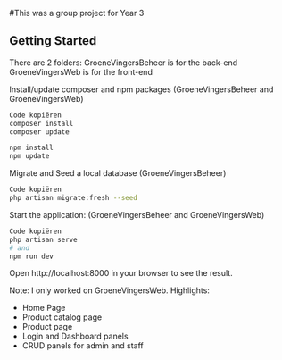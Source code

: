 #This was a group project for Year 3

## Getting Started
There are 2 folders: 
GroeneVingersBeheer is for the back-end 
GroeneVingersWeb is for the front-end

Install/update composer and npm packages (GroeneVingersBeheer and GroeneVingersWeb)

```bash
Code kopiëren
composer install
composer update

npm install
npm update
```

Migrate and Seed a local database (GroeneVingersBeheer)

```bash
Code kopiëren
php artisan migrate:fresh --seed
```

Start the application: (GroeneVingersBeheer and GroeneVingersWeb)

```bash
Code kopiëren
php artisan serve
# and
npm run dev
```

Open http://localhost:8000 in your browser to see the result.

Note: I only worked on GroeneVingersWeb.
Highlights:
- Home Page
- Product catalog page
- Product page
- Login and Dashboard panels
- CRUD panels for admin and staff
